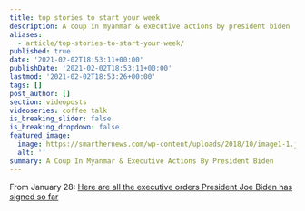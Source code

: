 ```yaml
---
title: top stories to start your week
description: A coup in myanmar & executive actions by president biden
aliases:
  - article/top-stories-to-start-your-week/
published: true
date: '2021-02-02T18:53:11+00:00'
publishDate: '2021-02-02T18:53:11+00:00'
lastmod: '2021-02-02T18:53:26+00:00'
tags: []
post_author: []
section: videoposts
videoseries: coffee talk
is_breaking_slider: false
is_breaking_dropdown: false
featured_image:
  image: https://smarthernews.com/wp-content/uploads/2018/10/image1-1.jpeg
  alt: ''
summary: A Coup In Myanmar & Executive Actions By President Biden
---
```

From January 28: [Here are all the executive orders President Joe Biden has signed so far](\"https://www.usatoday.com/story/news/politics/2021/01/29/all-executive-orders-president-joe-biden-has-signed/4308740001/\")